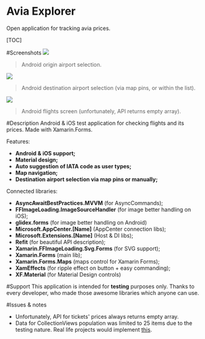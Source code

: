 # Avia Explorer
Open application for tracking avia prices.

[TOC]

#Screenshots
![](https://db3pap005files.storage.live.com/y4pV4wv303ppimA8Cf7TTsdsrCvCO-9OYdRqETzXm5eO1iF7pYFDXI9EPoq9-clKwqwtLYDSG81XPlE8qRfjSHt3K0Iz0LQKGbKSlBX0YtdA430I3hnHrgibBSPTMVoPcq1-uUQNwJvXU6kzZK_GUyrs4c4s1djWkAlHnR0_iQ1PPfejy1ZAX6pEsfvwvm82gdN/Android1.png?psid=1&width=204&height=446)
> Android origin airport selection.

![](https://db3pap005files.storage.live.com/y4ppy-PbiJN90GvMvL5U-X7I91w1lnqVT-tBYJl6mqFTnIE5EvUAjZPAJsLytx6QGzgfepy1RIaKxqmPs-HVDP1qgU4MPIFfu4bseFelQWrO4X2tfvN2ri5wXUK6jKlAocac4ooYfg_T81J2dL40YeVfncFVkswkKl870HArNPW9LyeG5aIqqxtzQJQXu6jobiM/Android2.png?psid=1&width=204&height=446)
> Android destination airport selection (via map pins, or within the list).

![](https://db3pap005files.storage.live.com/y4pnz0n745gY6wPpBKju_SSv7Ta0TQTeGabebtQIpgwMn4klnyZp3_Nd8TPZ3N2h5oZOIHAhAWOixblnEF-Cp5u8bAkDtxOLSCk5hO5ZnRryhQfCT20CnSI7F4p17aqUEqbHrlwy1SjEHOkCTm3g7XRhQy18_WkRVXygUL7AfzAZ08v235mytr2wIQdPsqWwxvS/Android3.png?psid=1&width=204&height=446)
> Android flights screen (unfortunately, API returns empty array).

#Description
Android & iOS test application for checking flights and its prices. Made with Xamarin.Forms.

Features:
- **Android & iOS support;**
- **Material design;**
- **Auto suggestion of IATA code as user types;**
- **Map navigation;**
- **Destination airport selection via map pins or manually;**

Connected libraries:
- **AsyncAwaitBestPractices.MVVM** (for AsyncCommands);
- **FFImageLoading.ImageSourceHandler** (for image better handling on iOS);
- **glidex.forms** (for image better handling on Android)
- **Microsoft.AppCenter.[Name]** (AppCenter connection libs);
- **Microsoft.Extensions.[Name]** (Host & DI libs);
- **Refit** (for beautiful API description);
- **Xamarin.FFImageLoading.Svg.Forms** (for SVG support);
- **Xamarin.Forms** (main lib);
- **Xamarin.Forms.Maps** (maps control for Xamarin Forms);
- **XamEffects** (for ripple effect on button + easy commanding);
- **XF.Material** (for Material Design controls)

#Support
This application is intended for **testing** purposes only. Thanks to every developer, who made those awesome libraries which anyone can use.

#Issues & notes
- Unfortunately, API for tickets' prices always returns empty array.
- Data for CollectionViews population was limited to 25 items due to the testing nature. Real life projects would implement [this](https://docs.microsoft.com/en-us/xamarin/xamarin-forms/user-interface/collectionview/populate-data#load-data-incrementally).
